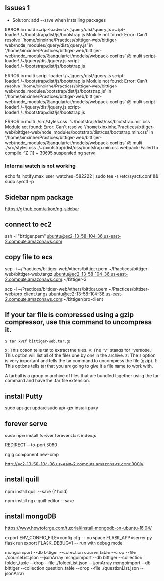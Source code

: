 ## Issues 1
- Solution: add --save when installing packages

ERROR in multi script-loader!./~/jquery/dist/jquery.js script-loader!./~/bootstrap/dist/js/bootstrap.js
Module not found: Error: Can't resolve '/home/xinxinhe/Practices/bittiger-web/bittiger-web/node_modules/jquery/dist/jquery.js' in '/home/xinxinhe/Practices/bittiger-web/bittiger-web/node_modules/@angular/cli/models/webpack-configs'
 @ multi script-loader!./~/jquery/dist/jquery.js script-loader!./~/bootstrap/dist/js/bootstrap.js

ERROR in multi script-loader!./~/jquery/dist/jquery.js script-loader!./~/bootstrap/dist/js/bootstrap.js
Module not found: Error: Can't resolve '/home/xinxinhe/Practices/bittiger-web/bittiger-web/node_modules/bootstrap/dist/js/bootstrap.js' in '/home/xinxinhe/Practices/bittiger-web/bittiger-web/node_modules/@angular/cli/models/webpack-configs'
 @ multi script-loader!./~/jquery/dist/jquery.js script-loader!./~/bootstrap/dist/js/bootstrap.js

ERROR in multi ./src/styles.css ./~/bootstrap/dist/css/bootstrap.min.css
Module not found: Error: Can't resolve '/home/xinxinhe/Practices/bittiger-web/bittiger-web/node_modules/bootstrap/dist/css/bootstrap.min.css' in '/home/xinxinhe/Practices/bittiger-web/bittiger-web/node_modules/@angular/cli/models/webpack-configs'
 @ multi ./src/styles.css ./~/bootstrap/dist/css/bootstrap.min.css
webpack: Failed to compile.
^Z
[1]  + 30695 suspended  ng serve

### Internal watch is not working

echo fs.inotify.max_user_watches=582222 | sudo tee -a /etc/sysctl.conf && sudo sysctl -p


## Sidebar npm package
https://github.com/arkon/ng-sidebar

## connect to ec2
ssh -i "bittiger.pem" ubuntu@ec2-13-58-104-36.us-east-2.compute.amazonaws.com

## copy file to ecs
scp -i ~/Practices/bittiger-web/others/bittiger.pem ~/Practices/bittiger-web/bittiger-web.tar.gz ubuntu@ec2-13-58-104-36.us-east-2.compute.amazonaws.com:~/bittiger-3

scp -i ~/Practices/bittiger-web/others/bittiger.pem ~/Practices/bittiger-web/pro-client.tar.gz ubuntu@ec2-13-58-104-36.us-east-2.compute.amazonaws.com:~/bittiger/pro-client

## If your tar file is compressed using a gzip compressor, use this command to uncompress it.

`$ tar xvzf bittiger-web.tar.gz`

x: This option tells tar to extract the files.
v: The “v” stands for “verbose.” This option will list all of the files one by one in the archive.
z: The z option is very important and tells the tar command to uncompress the file (gzip).
f: This options tells tar that you are going to give it a file name to work with.

A tarball is a group or archive of files that are bundled together using the tar command and have the .tar file extension.


## install Putty
sudo apt-get update
sudo apt-get install putty

## forever serve
sudo npm install forever
forever start index.js


REDIRECT --to-port 8080

ng g component new-cmp

http://ec2-13-58-104-36.us-east-2.compute.amazonaws.com:3000/

## install quill
npm install quill --save (? hold)

npm install ngx-quill-editor --save

## install mongoDB

https://www.howtoforge.com/tutorial/install-mongodb-on-ubuntu-16.04/


export ENV_CONFIG_FILE=config.cfg   -- no space
FLASK_APP=server.py flask run
export FLASK_DEBUG=1    -- run with debug mode


mongoimport --db bittiger --collection course_table --drop --file ./courseList.json --jsonArray
mongoimport --db bittiger --collection folder_table --drop --file ./folderList.json --jsonArray
mongoimport --db bittiger --collection question_table --drop --file ./questionList.json --jsonArray